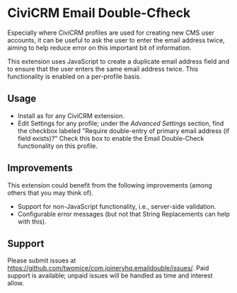 # CiviCRM Email Double-Cfheck

Especially where CiviCRM profiles are used for creating new CMS user accounts, it can be useful to ask the user to enter the email address twice, aiming to help reduce error on this important bit of information.

This extension uses JavaScript to create a duplicate email address field and to ensure that the user enters the same email address twice. This functionality is enabled on a per-profile basis.

## Usage
* Install as for any CiviCRM extension.
* Edit Settings for any profile; under the _Advanced Settings_ section, find the checkbox labeled "Require double-entry of primary email address (if field exists)?" Check this box to enable the Email Double-Check functionality on this profile.

## Improvements
This extension could benefit from the following improvements (among others that you may think of).

* Support for non-JavaScript functionality, i.e., server-side validation.
* Configurable error messages (but not that String Replacements can help with this).

## Support
Please submit issues at https://github.com/twomice/com.joineryhq.emaildouble/issues/. Paid support is available; unpaid issues will be handled as time and interest allow.

